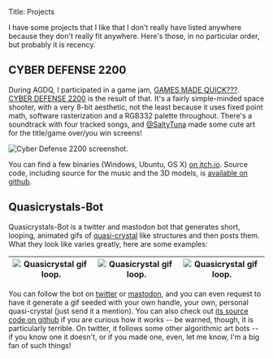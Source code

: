 Title: Projects

I have some projects that I like that I don't really have listed anywhere because they don't really fit anywhere. Here's those, in no
particular order, but probably it is recency.

CYBER DEFENSE 2200
------------------

During AGDQ, I participated in a game jam, [GAMES MADE QUICK???](https://itch.io/jam/games-made-quick/rate/111740). 
[CYBER DEFENSE 2200](https://halcy.itch.io/cyber-defense-2200) is the result of that. It's a fairly simple-minded space shooter,
with a very 8-bit aesthetic, not the least because it uses fixed point math, software rasterization and a RGB332 palette throughout. There's
a soundtrack with four tracked songs, and [@SaltyTuna](https://twitter.com/SaltyTuna) made some cute art for the title/game over/you win screens!

![Cyber Defense 2200 screenshot.]({filename}/images/cyber_defense_2200.png "Cyber Defense 2200 screenshot.")

You can find a few binaries (Windows, Ubuntu, OS X) [on itch.io](https://halcy.itch.io/cyber-defense-2200). Source code, including source for the music and the 3D models,
is [available on github](https://halcy.itch.io/cyber-defense-2200).

Quasicrystals-Bot
-----------------

Quasicrystals-Bot is a twitter and mastodon bot that generates short, looping, animated gifs of [quasi-crystal](https://en.wikipedia.org/wiki/Quasicrystal) 
like structures and then posts them. What they look like varies greatly, here are some examples:

![Quasicrystal gif loop.]({filename}/images/2035812253.gif "Quasicrystal gif loop.") | ![Quasicrystal gif loop.]({filename}/images/1577933691.gif "Quasicrystal gif loop.") | ![Quasicrystal gif loop.]({filename}/images/1651526861.gif "Quasicrystal gif loop.")
------------------------------------------------------------------------------------ | ------------------------------------------------------------------------------------ | ------------------------------------------------------------------------------------

You can follow the bot on [twitter](https://twitter.com/quasi_crystals) or [mastodon](https://mastodon.social/users/quasi_crystals), and you can even 
request to have it generate a gif seeded with your own handle, your own, personal quasi-crystal (just send it a mention). You can also check out [its
source code on github](https://github.com/halcy/quasi_crystals_bot/) if you are curious how it works -- be warned, though, it is particularly terrible. On twitter, it follows some
other algorithmic art bots -- if you know one it doesn't, or if you made one, even, let me know, I'm a big fan of such things!
